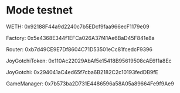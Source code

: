# Mode testnet

WETH: 0x92188F44a9d2240c7b5EDcf9faa966ecF1179e09

Factory: 0x5e4368E344f1EFCa026A37f41Ae6BaD45F841e8a

Router: 0xb7d49CE9E7Df8604C71D53501eCc81fcedcF9396

JoyGotchiToken: 0x110Ac22029AbAf5e15418B95619508cAE6f1a8Ec

JoyGotchi: 0x294041aC4ed65f7cba6B2182C2c10193fedDB9fE

GameManager: 0x7b573ba2D731E4486596a58A05a89664Fe9f9Ae9
